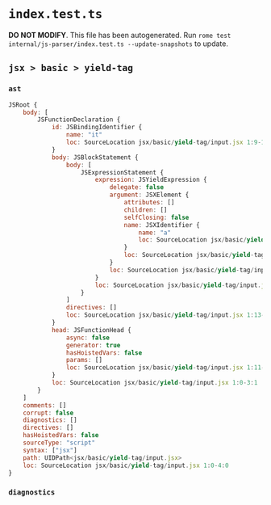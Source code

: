 # `index.test.ts`

**DO NOT MODIFY**. This file has been autogenerated. Run `rome test internal/js-parser/index.test.ts --update-snapshots` to update.

## `jsx > basic > yield-tag`

### `ast`

```javascript
JSRoot {
	body: [
		JSFunctionDeclaration {
			id: JSBindingIdentifier {
				name: "it"
				loc: SourceLocation jsx/basic/yield-tag/input.jsx 1:9-1:11 (it)
			}
			body: JSBlockStatement {
				body: [
					JSExpressionStatement {
						expression: JSYieldExpression {
							delegate: false
							argument: JSXElement {
								attributes: []
								children: []
								selfClosing: false
								name: JSXIdentifier {
									name: "a"
									loc: SourceLocation jsx/basic/yield-tag/input.jsx 2:11-2:12
								}
								loc: SourceLocation jsx/basic/yield-tag/input.jsx 2:10-2:17
							}
							loc: SourceLocation jsx/basic/yield-tag/input.jsx 2:4-2:17
						}
						loc: SourceLocation jsx/basic/yield-tag/input.jsx 2:4-2:18
					}
				]
				directives: []
				loc: SourceLocation jsx/basic/yield-tag/input.jsx 1:13-3:1
			}
			head: JSFunctionHead {
				async: false
				generator: true
				hasHoistedVars: false
				params: []
				loc: SourceLocation jsx/basic/yield-tag/input.jsx 1:11-1:13
			}
			loc: SourceLocation jsx/basic/yield-tag/input.jsx 1:0-3:1
		}
	]
	comments: []
	corrupt: false
	diagnostics: []
	directives: []
	hasHoistedVars: false
	sourceType: "script"
	syntax: ["jsx"]
	path: UIDPath<jsx/basic/yield-tag/input.jsx>
	loc: SourceLocation jsx/basic/yield-tag/input.jsx 1:0-4:0
}
```

### `diagnostics`

```

```
